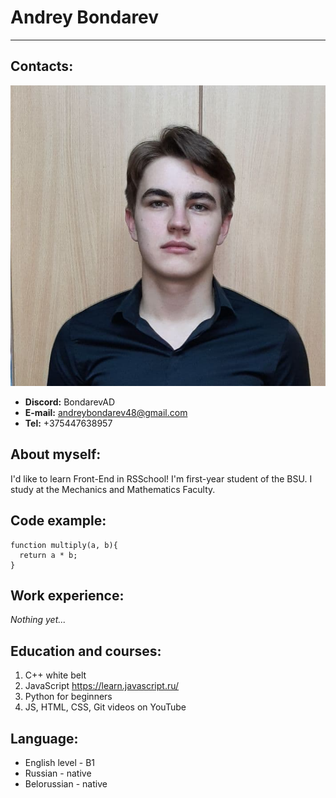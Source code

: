 # Andrey Bondarev
********
## Contacts:
![my_photo](/img/photo.jpg)
- **Discord:** BondarevAD
- **E-mail:** andreybondarev48@gmail.com
- **Tel:** +375447638957
## About myself:
I'd like to learn Front-End in RSSchool!
I'm first-year student of the BSU. I study at the Mechanics and Mathematics Faculty.
## Code example:
```
function multiply(a, b){
  return a * b;
}
```
## Work experience:
*Nothing yet...*     
## Education and courses:
1. C++ white belt
2. JavaScript https://learn.javascript.ru/
3. Python for beginners
4. JS, HTML, CSS, Git videos on YouTube
## Language:
- English level - B1
- Russian - native
- Belorussian - native